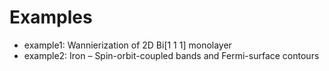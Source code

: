 # Examples

- example1: Wannierization of 2D Bi[1 1 1] monolayer
- example2: Iron – Spin-orbit-coupled bands and Fermi-surface contours

